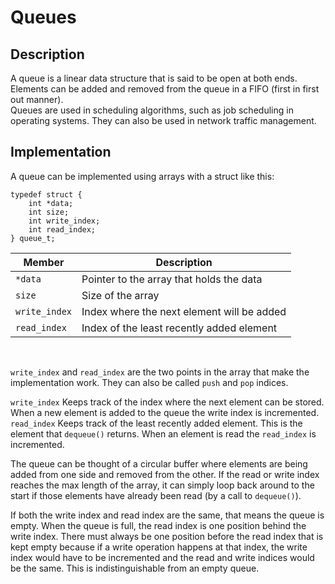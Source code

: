 # Queues

## Description

A queue is a linear data structure that is said to be open at both ends. Elements can be added and removed from the queue in a FIFO (first in first out manner).<br>
Queues are used in scheduling algorithms, such as job scheduling in operating systems. They can also be used in network traffic management.

## Implementation

A queue can be implemented using arrays with a struct like this:
```
typedef struct {
    int *data;
    int size;
    int write_index;
    int read_index;
} queue_t;
```

| Member        | Description                                   |
| ------------- | --------------------------------------------- |
| `*data`       | Pointer to the array that holds the data      |
| `size`        | Size of the array                             |
| `write_index` | Index where the next element will be added    |
| `read_index`  | Index of the least recently added element     |
<br>

`write_index` and `read_index` are the two points in the array that make the implementation work. They can also be called `push` and `pop` indices.

`write_index` Keeps track of the index where the next element can be stored. When a new element is added to the queue the write index is incremented.<br>
`read_index` Keeps track of the least recently added element. This is the element that `dequeue()` returns. When an element is read the `read_index` is incremented.

The queue can be thought of a circular buffer where elements are being added from one side and removed from the other. If the read or write index reaches the max length of the array, it can simply loop back around to the start if those elements have already been read (by a call to `dequeue()`).

If both the write index and read index are the same, that means the queue is empty. When the queue is full, the read index is one position behind the write index. There must always be one position before the read index that is kept empty because if a write operation happens at that index, the write index would have to be incremented and the read and write indices would be the same. This is indistinguishable from an empty queue.



